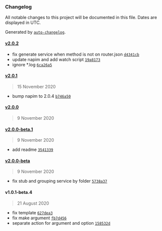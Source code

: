 ### Changelog

All notable changes to this project will be documented in this file. Dates are displayed in UTC.

Generated by [`auto-changelog`](https://github.com/CookPete/auto-changelog).

#### [v2.0.2](https://github.com/axmad386/napim-cli/compare/v2.0.1...v2.0.2)

- fix generate service when method is not on router.json [`d4341cb`](https://github.com/axmad386/napim-cli/commit/d4341cbb45bab86fa1280739569b12fa10f4bc9c)
- update napim and add watch script [`19a8173`](https://github.com/axmad386/napim-cli/commit/19a8173a903707c005669ab76f5a63bc98349c2b)
- ignore *.log [`6ca26a5`](https://github.com/axmad386/napim-cli/commit/6ca26a5fa372ec122f2dedafd65c43d03f9815ab)

#### [v2.0.1](https://github.com/axmad386/napim-cli/compare/v2.0.0...v2.0.1)

> 15 November 2020

- bump napim to 2.0.4 [`b746a50`](https://github.com/axmad386/napim-cli/commit/b746a50fc04cd1d216f557839d4827920261cb64)

#### [v2.0.0](https://github.com/axmad386/napim-cli/compare/v2.0.0-beta.1...v2.0.0)

> 9 November 2020

#### [v2.0.0-beta.1](https://github.com/axmad386/napim-cli/compare/v2.0.0-beta...v2.0.0-beta.1)

> 9 November 2020

- add readme [`3541339`](https://github.com/axmad386/napim-cli/commit/3541339ee88e3639ca62f66a4d4de2f7a73f65c2)

#### [v2.0.0-beta](https://github.com/axmad386/napim-cli/compare/v1.0.1-beta.4...v2.0.0-beta)

> 9 November 2020

- fix stub and grouping service by folder [`5738a37`](https://github.com/axmad386/napim-cli/commit/5738a37e236d2016e36c84ff77c2537208479eff)

#### v1.0.1-beta.4

> 21 August 2020

- fix template [`627dea3`](https://github.com/axmad386/napim-cli/commit/627dea317516190072db2f009ecb985772dff7c5)
- fix make argument [`fb7d456`](https://github.com/axmad386/napim-cli/commit/fb7d456e4066fce67ac0872d09bbd42d81222ec7)
- separate action for argument and option [`158532d`](https://github.com/axmad386/napim-cli/commit/158532dd72dc0f72414d423eceb408cec6bf71dd)
